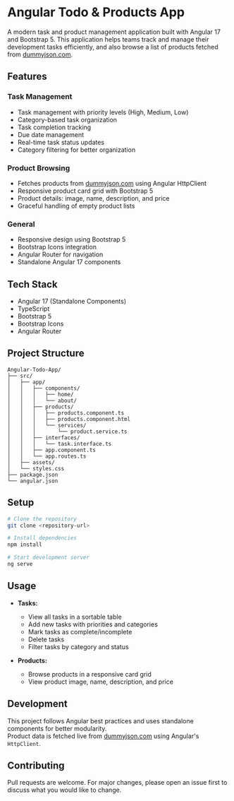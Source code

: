 # Angular Todo & Products App

A modern task and product management application built with Angular 17 and Bootstrap 5. This application helps teams track and manage their development tasks efficiently, and also browse a list of products fetched from [dummyjson.com](https://dummyjson.com/products).

## Features

### Task Management
- Task management with priority levels (High, Medium, Low)
- Category-based task organization
- Task completion tracking
- Due date management
- Real-time task status updates
- Category filtering for better organization

### Product Browsing
- Fetches products from [dummyjson.com](https://dummyjson.com/products) using Angular HttpClient
- Responsive product card grid with Bootstrap 5
- Product details: image, name, description, and price
- Graceful handling of empty product lists

### General
- Responsive design using Bootstrap 5
- Bootstrap Icons integration
- Angular Router for navigation
- Standalone Angular 17 components

## Tech Stack

- Angular 17 (Standalone Components)
- TypeScript
- Bootstrap 5
- Bootstrap Icons
- Angular Router

## Project Structure

```
Angular-Todo-App/
├── src/
│   ├── app/
│   │   ├── components/
│   │   │   ├── home/
│   │   │   └── about/
│   │   ├── products/
│   │   │   ├── products.component.ts
│   │   │   ├── products.component.html
│   │   │   └── services/
│   │   │       └── product.service.ts
│   │   ├── interfaces/
│   │   │   └── task.interface.ts
│   │   ├── app.component.ts
│   │   └── app.routes.ts
│   ├── assets/
│   └── styles.css
├── package.json
└── angular.json
```

## Setup

```bash
# Clone the repository
git clone <repository-url>

# Install dependencies
npm install

# Start development server
ng serve
```

## Usage

- **Tasks:**  
  - View all tasks in a sortable table
  - Add new tasks with priorities and categories
  - Mark tasks as complete/incomplete
  - Delete tasks
  - Filter tasks by category and status

- **Products:**  
  - Browse products in a responsive card grid
  - View product image, name, description, and price

## Development

This project follows Angular best practices and uses standalone components for better modularity.  
Product data is fetched live from [dummyjson.com](https://dummyjson.com/products) using Angular's `HttpClient`.

## Contributing

Pull requests are welcome. For major changes, please open an issue first to discuss what you would like to change.
